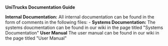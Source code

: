 **UniTrucks Documentation Guide**

**Internal Documentation:**
All internal documentation can be found in the form of comments in the following files:
    -
**Systems Documentation:**
The systems doucmentation can be found in our wiki in the page titled "Systems Documentation"
**User Manual**
The user manual can be found in our wiki in the page titled "User Manual"